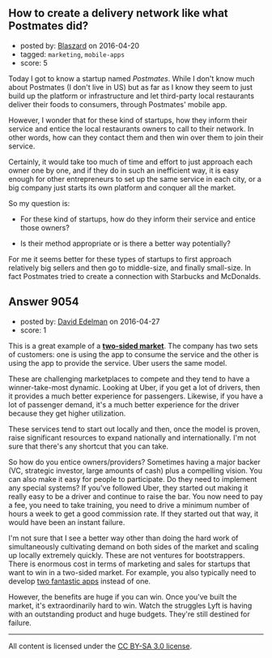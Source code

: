 ## How to create a delivery network like what Postmates did?

- posted by: [Blaszard](https://stackexchange.com/users/2738792/blaszard) on 2016-04-20
- tagged: `marketing`, `mobile-apps`
- score: 5

<p>Today I got to know a startup named <em>Postmates</em>. While I don't know much about Postmates (I don't live in US) but as far as I know they seem to just build up the platform or infrastructure and let third-party local restaurants deliver their foods to consumers, through Postmates' mobile app.</p>

<p>However, I wonder that for these kind of startups, how they inform their service and entice the local restaurants owners to call to their network. In other words, how can they contact them and then win over them to join their service. </p>

<p>Certainly, it would take too much of time and effort to just approach each owner one by one, and if they do in such an inefficient way, it is easy enough for other entrepreneurs to set up the same service in each city, or a big company just starts its own platform and conquer all the market.</p>

<p>So my question is:</p>

<ul>
<li><p>For these kind of startups, how do they inform their service and entice those owners?</p></li>
<li><p>Is their method appropriate or is there a better way potentially?</p></li>
</ul>

<p>For me it seems better for these types of startups to first approach relatively big sellers and then go to middle-size, and finally small-size. In fact Postmates tried to create a connection with Starbucks and McDonalds.</p>



## Answer 9054

- posted by: [David Edelman](https://stackexchange.com/users/8335311/david-edelman) on 2016-04-27
- score: 1

<p>This is a great example of a <strong><a href="https://en.wikipedia.org/wiki/Two-sided_market" rel="nofollow">two-sided market</a></strong>. The company has two sets of customers: one is using the app to consume the service and the other is using the app to provide the service. Uber users the same model.</p>

<p>These are challenging marketplaces to compete and they tend to have a winner-take-most dynamic. Looking at Uber, if you get a lot of drivers, then it provides a much better experience for passengers. Likewise, if you have a lot of passenger demand, it's a much better experience for the driver because they get higher utilization. </p>

<p>These services tend to start out locally and then, once the model is proven, raise significant resources to expand nationally and internationally. I'm not sure that there's any shortcut that you can take. </p>

<p>So how do you entice owners/providers? Sometimes having a major backer (VC, strategic investor, large amounts of cash) plus a compelling vision. You can also make it easy for people to participate. Do they need to implement any special systems? If you've followed Uber, they started out making it really easy to be a driver and continue to raise the bar. You now need to pay a fee, you need to take training, you need to drive a minimum number of hours a week to get a good commission rate. If they started out that way, it would have been an instant failure. </p>

<p>I'm not sure that I see a better way other than doing the hard work of simultaneously cultivating demand on both sides of the market and scaling up locally extremely quickly. These are not ventures for bootstrappers. There is enormous cost in terms of marketing and sales for startups that want to win in a two-sided market. For example, you also typically need to develop <a href="http://avc.com/2015/11/mobile-apps-for-both-sides-of-the-market/" rel="nofollow">two fantastic apps</a> instead of one.</p>

<p>However, the benefits are huge if you can win. Once you've built the market, it's extraordinarily hard to win. Watch the struggles Lyft is having with an outstanding product and huge budgets. They're still destined for failure. </p>




---

All content is licensed under the [CC BY-SA 3.0 license](https://creativecommons.org/licenses/by-sa/3.0/).
